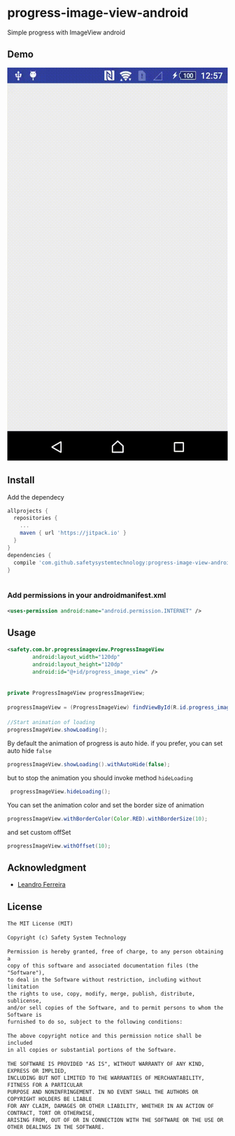 # progress-image-view-android
Simple progress with ImageView android

## Demo
<p align="center">
  <img src="etc/demo.gif" alt="progress image view" />
</p>

## Install 
Add the dependecy

```gradle
allprojects {
  repositories {
    ...
    maven { url 'https://jitpack.io' }
  }
}
dependencies {
  compile 'com.github.safetysystemtechnology:progress-image-view-android:v1.0'
}
  
```


### Add permissions in your androidmanifest.xml
```xml
<uses-permission android:name="android.permission.INTERNET" />
```

## Usage

```xml
<safety.com.br.progressimageview.ProgressImageView
        android:layout_width="120dp"
        android:layout_height="120dp"
        android:id="@+id/progress_image_view" />

```

```java

private ProgressImageView progressImageView;

progressImageView = (ProgressImageView) findViewById(R.id.progress_image_view);

//Start animation of loading
progressImageView.showLoading();

```
By default the animation of progress is auto hide.
if you prefer, you can set auto hide `false`
```java
progressImageView.showLoading().withAutoHide(false);
```
but to stop the animation you should invoke method `hideLoading`
```java
 progressImageView.hideLoading();
```

You can set the animation color and set the border size of animation
```java
progressImageView.withBorderColor(Color.RED).withBorderSize(10);
```
and set custom offSet 
```java
progressImageView.withOffset(10);
```
## Acknowledgment
         
 * [Leandro Ferreira](https://github.com/leandroBorgesFerreira)


## License
    The MIT License (MIT)

    Copyright (c) Safety System Technology

    Permission is hereby granted, free of charge, to any person obtaining a 
    copy of this software and associated documentation files (the "Software"), 
    to deal in the Software without restriction, including without limitation 
    the rights to use, copy, modify, merge, publish, distribute, sublicense, 
    and/or sell copies of the Software, and to permit persons to whom the Software is 
    furnished to do so, subject to the following conditions:

    The above copyright notice and this permission notice shall be included 
    in all copies or substantial portions of the Software.

    THE SOFTWARE IS PROVIDED "AS IS", WITHOUT WARRANTY OF ANY KIND, EXPRESS OR IMPLIED, 
    INCLUDING BUT NOT LIMITED TO THE WARRANTIES OF MERCHANTABILITY, FITNESS FOR A PARTICULAR 
    PURPOSE AND NONINFRINGEMENT. IN NO EVENT SHALL THE AUTHORS OR COPYRIGHT HOLDERS BE LIABLE 
    FOR ANY CLAIM, DAMAGES OR OTHER LIABILITY, WHETHER IN AN ACTION OF CONTRACT, TORT OR OTHERWISE,
    ARISING FROM, OUT OF OR IN CONNECTION WITH THE SOFTWARE OR THE USE OR OTHER DEALINGS IN THE SOFTWARE.
